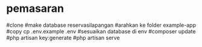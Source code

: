 # pemasaran

#clone
#make database reservasilapangan
#arahkan ke folder example-app
#copy cp .env.example .env
#sesuaikan database di env
#composer update
#php artisan key:generate
#php artisan serve